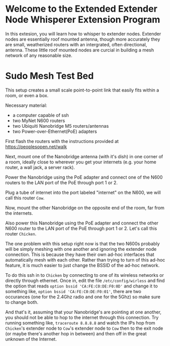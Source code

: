 # Welcome to the Extended Extender Node Whisperer Extension Program

In this extesion, you will learn how to whisper to extender nodes. Extender nodes are essentially roof mounted antenna, though more accurately they are small, weatherized routers with an intergrated, often directional, antenna. These little roof mounted nodes are curcial in building a mesh network of any reasonable size. 

# Sudo Mesh Test Bed

This setup creates a small scale point-to-point link that easily fits within a room, or even a box.  

Necessary material:  

* a computer capable of ssh
* two MyNet N600 routers
* two Ubiquiti Nanobridge M5 routers/antennas
* two Power-over-Ethernet(PoE) adapters

First flash the routers with the instructions provided at https://peoplesopen.net/walk    

Next, mount one of the Nanobridge antenna (with it's dish) in one corner of a room, ideally close to wherever you get your internets (e.g. your home router, a wall jack, a server rack).  

Power the Nanobridge using the PoE adapter and connect one of the N600 routers to the LAN port of the PoE through port 1 or 2.  

Plug a tube of internet into the port labeled "internet" on the N600, we will call this router `Cow`.  

Now, mount the other Nanobridge on the opposite end of the room, far from the internets.   

Also power this Nanobridge using the PoE adapter and connect the other N600 router to the LAN port of the PoE through port 1 or 2. Let's call this router `Chicken`.   

The one problem with this setup right now is that the two N600s probably will be simply meshing with one another and ignoring the extender node connection. This is because they have their own ad-hoc interfaces that automatically mesh with each other. Rather than trying to turn of this ad-hoc feature, it is much easier to just change the BSSID of the ad-hoc network.  

To do this ssh in to `Chicken` by connecting to one of its wireless networks or directly through ethernet. Once in, edit the file `/etc/config/wirless` and find the option that reads `option bssid 'CA:FE:C0:DE:F0:0D'` and change it to something like, `option bssid 'CA:FE:C0:DE:F0:01'`, there are two occurances (one for the 2.4Ghz radio and one for the 5Ghz) so make sure to change both.

And that's it, assuming that your Nanobridge's are pointing at one another, you should not be able to hop to the internet through this connection. Try running something like, `traceroute 8.8.8.8` and watch the IPs hop from `Chicken`'s extender node to `Cow`'s extender node to `Cow` then to the exit node (or maybe there's another hop in between) and then off in the great unknown of the Internet.   
